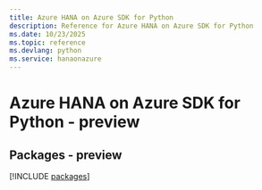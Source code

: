 ```yaml
---
title: Azure HANA on Azure SDK for Python
description: Reference for Azure HANA on Azure SDK for Python
ms.date: 10/23/2025
ms.topic: reference
ms.devlang: python
ms.service: hanaonazure
---
```

# Azure HANA on Azure SDK for Python - preview
## Packages - preview
[!INCLUDE [packages](hana-on-azure-index.md)]